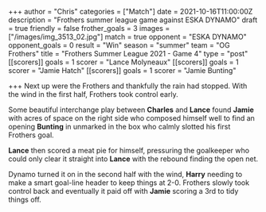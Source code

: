 +++
author = "Chris"
categories = ["Match"]
date = 2021-10-16T11:00:00Z
description = "Frothers summer league game against ESKA DYNAMO"
draft = true
friendly = false
frother_goals = 3
images = ["/images/img_3513_02.jpg"]
match = true
opponent = "ESKA DYNAMO"
opponent_goals = 0
result = "Win"
season = "summer"
team = "OG Frothers"
title = "Frothers Summer League 2021 - Game 4"
type = "post"
[[scorers]]
goals = 1
scorer = "Lance Molyneaux"
[[scorers]]
goals = 1
scorer = "Jamie Hatch"
[[scorers]]
goals = 1
scorer = "Jamie Bunting"

+++
Next up were the Frothers and thankfully the rain had stopped. With the wind in the first half, Frothers took control early.

Some beautiful interchange play between **Charles** and **Lance** found **Jamie** with acres of space on the right side who composed himself well to find an opening **Bunting** in unmarked in the box who calmly slotted his first Frothers goal.

**Lance** then scored a meat pie for himself, pressuring the goalkeeper who could only clear it straight into **Lance** with the rebound finding the open net.

Dynamo turned it on in the second half with the wind, **Harry** needing to make a smart goal-line header to keep things at 2-0. Frothers slowly took control back and eventually it paid off with **Jamie** scoring a 3rd to tidy things off.